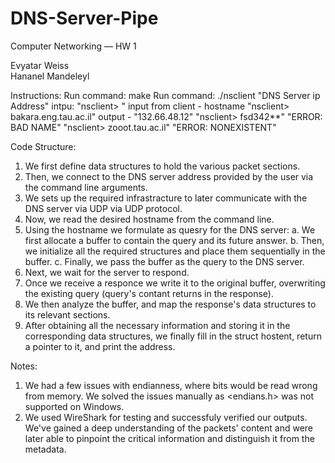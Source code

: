 # DNS-Server-Pipe
Computer Networking — HW 1

Evyatar Weiss		
Hananel Mandeleyl	


Instructions:
Run command: make
Run command: ./nsclient "DNS Server ip Address"
intpu:
  "nsclient> "
input from client - hostname
  "nsclient> bakara.eng.tau.ac.il"
output -
  "132.66.48.12"
  "nsclient> fsd342**"
  "ERROR: BAD NAME"
  "nsclient> zooot.tau.ac.il"
  "ERROR: NONEXISTENT"


Code Structure:

1. We first define data structures to hold the various packet sections.
2. Then, we connect to the DNS server address provided by the user via the command line arguments.
3. We sets up the required infrastracture to later communicate with the DNS server via UDP via UDP protocol.
4. Now, we read the desired hostname from the command line.
5. Using the hostname we formulate as quesry for the DNS server:
	a. We first allocate a buffer to contain the query and its future answer.
	b. Then, we initialize all the required structures and place them sequentially in the buffer.
	c. Finally, we pass the buffer as the query to the DNS server.
5. Next, we wait for the server to respond.
6. Once we receive a responce we write it to the original buffer, overwriting the existing query (query's contant returns in the response).
7. We then analyze the buffer, and map the response's data structures to its relevant sections.
8. After obtaining all the necessary information and storing it in the corresponding data structures, we finally fill in the struct hostent, return a pointer to it, and print the address.

Notes:
1. We had a few issues with endianness, where bits would be read wrong from memory. We solved the issues manually as <endians.h> was not supported on Windows.
2. We used WireShark for testing and successfuly verified our outputs. We've gained a deep understanding of the packets' content and were later able to pinpoint the critical information and distinguish it from the metadata.

